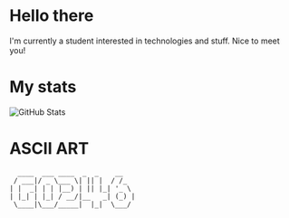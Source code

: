 # Hello there
I'm currently a student interested in technologies and stuff. Nice to meet you!

# My stats
![GitHub Stats](https://github-readme-stats.vercel.app/api?username=G0246&show_icons=true&theme=tokyonight)


# ASCII ART
```
  ____  ___ ____  _  _    __   
 / ___|/ _ \___ \| || |  / /_  
| |  _| | | |__) | || |_| '_ \ 
| |_| | |_| / __/|__   _| (_) |
 \____|\___/_____|  |_|  \___/ 

```
